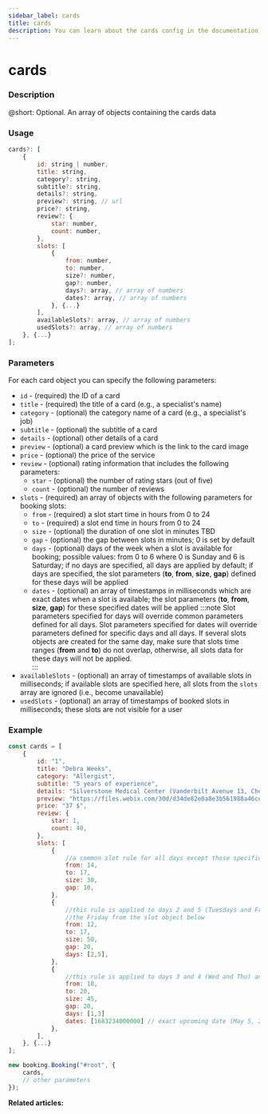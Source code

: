 ```yaml
---
sidebar_label: cards
title: cards
description: You can learn about the cards config in the documentation of the DHTMLX JavaScript Booking library. Browse developer guides and API reference, try out code examples and live demos, and download a free 30-day evaluation version of DHTMLX Booking.
---
```


# cards

### Description

@short: Optional. An array of objects containing the cards data

### Usage

~~~jsx {}
cards?: [
	{
		id: string | number,
		title: string,
		category?: string,
		subtitle?: string,
		details?: string,
		preview?: string, // url
		price?: string,
		review?: {
			star: number,
			count: number,
		},
		slots: [
			{
				from: number,
				to: number,
				size?: number,
				gap?: number,
				days?: array, // array of numbers
				dates?: array, // array of numbers
			}, {...}
		],
		availableSlots?: array, // array of numbers
		usedSlots?: array, // array of numbers
	}, {...}
];
~~~

### Parameters

For each card object you can specify the following parameters:

- `id` - (required) the ID of a card  
- `title` - (required) the title of a card (e.g., a specialist's name)
- `category` - (optional) the category name of a card (e.g., a specialist's job)
- `subtitle` - (optional) the subtitle of a card  
- `details` - (optional) other details of a card
- `preview` - (optional) a card preview which is the link to the card image
- `price` - (optional) the price of the service  
- `review` - (optional) rating information that includes the following parameters:  
  - `star` - (optional) the number of rating stars (out of five)  
  - `count` - (optional) the number of reviews
- `slots` - (required) an array of objects with the following parameters for booking slots:
  - `from` - (required) a slot start time in hours from 0 to 24
  - `to` - (required) a slot end time in hours from 0 to 24
  - `size` - (optional) the duration of one slot in minutes TBD
  - `gap` - (optional) the gap between slots in minutes; 0 is set by default
  - `days` - (optional) days of the week when a slot is available for booking; possible values: from 0 to 6 where 0 is Sunday and 6 is Saturday; if no days are specified, all days are applied by default; if days are specified, the slot parameters (**to**, **from**, **size**, **gap**) defined for these days will be applied
  - `dates` - (optional) an array of timestamps in milliseconds which are exact dates when a slot is available; the slot parameters (**to**, **from**, **size**, **gap**) for these specified dates will be applied 
:::note
Slot parameters specified for days will override common parameters defined for all days. 
Slot parameters specified for dates will override parameters defined for specific days and all days. 
If several slots objects are created for the same day, make sure that slots time ranges (**from** and **to**) do not overlap, otherwise, all slots data for these days will not be applied.  
:::
- `availableSlots` - (optional) an array of timestamps of available slots in milliseconds; if available slots are specified here, all slots from the `slots` array are ignored (i.e., become unavailable)
- `usedSlots` - (optional) an array of timestamps of booked slots in milliseconds; these slots are not visible for a user

### Example

~~~jsx {1-42,45}
const cards = [
	{
		id: "1",
		title: "Debra Weeks",
		category: "Allergist",
		subtitle: "5 years of experience",
		details: "Silverstone Medical Center (Vanderbilt Avenue 13, Chestnut, New Zealand)",
		preview: "https://files.webix.com/30d/d34de82e0a8e3b561988a46ce1e86743/stock-photo-doc.jpg",
		price: "37 $",
		review: {
			star: 1,
			count: 40,
		},
		slots: [
			{
				//a common slot rule for all days except those specified for the days and dates below
				from: 14,
				to: 17,
				size: 30,
				gap: 10,
			},
			{
				//this rule is applied to days 2 and 5 (Tuesdays and Fridays) except 
				//the Friday from the slot object below
				from: 12,
				to: 17,
				size: 50,
				gap: 20,
				days: [2,5],
			},
			{
				//this rule is applied to days 3 and 4 (Wed and Thu) and exact date
				from: 18,
				to: 20,
				size: 45,
				gap: 20,
				days: [1,3]
				dates: [1683234000000] // exact upcoming date (May 5, 2023, Friday)
			},
		],
	}, {...} 
];

new booking.Booking("#root", {
	cards,
	// other parameters
});
~~~

**Related articles:**
